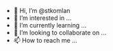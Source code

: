 - 👋 Hi, I’m @stkomlan
- 👀 I’m interested in ...
- 🌱 I’m currently learning ...
- 💞️ I’m looking to collaborate on ...
- 📫 How to reach me ...

<!---
stkomlan/stkomlan is a ✨ special ✨ repository because its `README.md` (this file) appears on your GitHub profile.
You can click the Preview link to take a look at your changes.
--->
